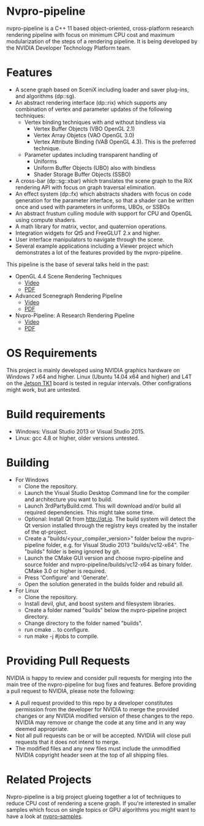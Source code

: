 # Nvpro-pipeline

nvpro-pipeline is a C++ 11 based object-oriented, cross-platform research rendering pipeline with focus on minimum CPU cost and maximum modularization of the steps of a rendering pipeline. It is being developed by the NVIDIA Developer Technology Platform team.

# Features

* A scene graph based on SceniX including loader and saver plug-ins, and algorithms (dp::sg).
* An abstract rendering interface (dp::rix) which supports any combination of vertex and parameter updates of the following techniques:
  * Vertex binding techniques with and without bindless via
      * Vertex Buffer Objects (VBO OpenGL 2.1)
      * Vertex Array Objetcs (VAO OpenGL 3.0)
      * Vertex Attribute Binding (VAB OpenGL 4.3). This is the preferred technique.
  * Parameter updates including transparent handling of
      * Uniforms
      * Uniform Buffer Objects (UBO) also with bindless
      * Shader Storage Buffer Objects (SSBO)
* A cross-bar (dp::sg::xbar) which translates the scene graph to the RiX rendering API with focus on graph traversal elimination.
* An effect system (dp::fx) which abstracts shaders with focus on code generation for the parameter interface, so that a shader can be written once and used with parameters in uniforms, UBOs, or SSBOs
* An abstract frustum culling module with support for CPU and OpenGL using compute shaders.
* A math library for matrix, vector, and quaternion operations.
* Integration widgets for Qt5 and FreeGLUT 2.x and higher.
* User interface manipulators to navigate through the scene.
* Several example applications including a Viewer project which demonstrates a lot of the features provided by the nvpro-pipeline.

This pipeline is the base of several talks held in the past:

* OpenGL 4.4 Scene Rendering Techniques
  * [Video](http://on-demand.gputechconf.com/gtc/2014/video/S4379-opengl-44-scene-rendering-techniques.mp4)
  * [PDF](http://on-demand.gputechconf.com/gtc/2014/presentations/S4379-opengl-44-scene-rendering-techniques.pdf)
* Advanced Scenegraph Rendering Pipeline
  * [Video](http://on-demand.gputechconf.com/gtc/2013/video/S3032-Advanced-Scenegraph-Rendering-Pipeline.mp4)
  * [PDF](http://on-demand.gputechconf.com/gtc/2013/presentations/S3032-Advanced-Scenegraph-Rendering-Pipeline.pdf)
* Nvpro-Pipeline: A Research Rendering Pipeline
  * [Video](http://on-demand.gputechconf.com/gtc/2015/video/S5148.html)
  * [PDF](http://on-demand.gputechconf.com/gtc/2015/presentation/S5148-Markus-Tavenrath.pdf)

# OS Requirements
This project is mainly developed using NVIDIA graphics hardware on Windows 7 x64 and higher. Linux (Ubuntu 14.04 x64 and higher) and L4T on the [Jetson TK1](http://www.nvidia.com/object/jetson-tk1-embedded-dev-kit.html) board is tested in regular intervals. Other configrations might work, but are untested.

# Build requirements

* Windows: Visual Studio 2013 or Visual Studio 2015.
* Linux: gcc 4.8 or higher, older versions untested.


# Building

* For Windows
  * Clone the repository.
  * Launch the Visual Studio Desktop Command line for the compiler and architecture you want to build.
  * Launch 3rdPartyBuild.cmd. This will download and/or build all required dependencies. This might take some time.
  * Optional: Install Qt from http://qt.io. The build system will detect the Qt version installed through the registry keys created by the installer of the qt-project.
  * Create a "builds/<your_compiler_version>" folder below the nvpro-pipeline folder, e.g. for Visual Studio 2013 "builds/vc12-x64". The "builds" folder is being ignored by git.
  * Launch the CMake GUI version and choose nvpro-pipeline and source folder and nvpro-pipeline/builds/vc12-x64 as binary folder. CMake 3.0 or higher is required.
  * Press 'Configure' and 'Generate'.
  * Open the solution generated in the builds folder and rebuild all.
* For Linux
  * Clone the repository.
  * Install devil, glut, and boost system and filesystem libraries.
  * Create a folder named "builds" below the nvpro-pipeline project directory.
  * Change directory to the folder named "builds".
  * run cmake .. to configure.
  * run make -j #jobs to compile.

# Providing Pull Requests

NVIDIA is happy to review and consider pull requests for merging into the main tree of the nvpro-pipeline for bug fixes and features. Before providing a pull request to NVIDIA, please note the following:

* A pull request provided to this repo by a developer constitutes permission from the developer for NVIDIA to merge the provided changes or any NVIDIA modified version of these changes to the repo. NVIDIA may remove or change the code at any time and in any way deemed appropriate.
* Not all pull requests can be or will be accepted. NVIDIA will close pull requests that it does not intend to merge.
* The modified files and any new files must include the unmodified NVIDIA copyright header seen at the top of all shipping files.

# Related Projects
Nvpro-pipeline is a big project glueing together a lot of techniques to reduce CPU cost of rendering a scene graph. If you're interested in smaller samples 
which focus on single topics or GPU algorithms you might want to have a look at [nvpro-samples](http://github.com/nvpro-samples).
